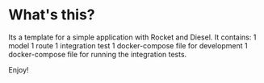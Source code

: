 # What's this?
Its a template for a simple application with Rocket and Diesel. It contains:
1 model
1 route
1 integration test
1 docker-compose file for development
1 docker-compose file for running the integration tests.

Enjoy!
